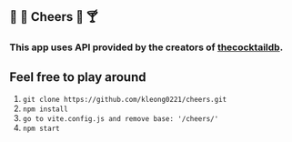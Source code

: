 ## :tropical_drink: :sake: Cheers :beer: :cocktail: 

### This app uses API provided by the creators of [thecocktaildb](https://www.thecocktaildb.com/api.php). 

## Feel free to play around
1. `git clone https://github.com/kleong0221/cheers.git`
2. `npm install`
3. `go to vite.config.js and remove base: '/cheers/'`
4. `npm start`